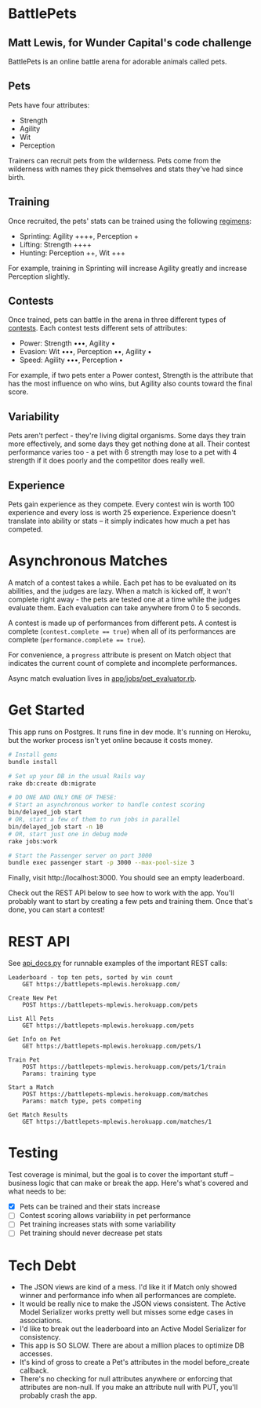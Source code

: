 # BattlePets

## Matt Lewis, for Wunder Capital's code challenge

BattlePets is an online battle arena for adorable animals called pets.

## Pets

Pets have four attributes:

* Strength
* Agility
* Wit
* Perception

Trainers can recruit pets from the wilderness. Pets come from the wilderness with names they pick themselves and stats they've had since birth.

## Training

Once recruited, the pets' stats can be trained using the following [regimens](config/training.yml):

* Sprinting: Agility ++++, Perception +
* Lifting: Strength ++++
* Hunting: Perception ++, Wit +++

For example, training in Sprinting will increase Agility greatly and increase Perception slightly.

## Contests

Once trained, pets can battle in the arena in three different types of [contests](config/contest.yml). Each contest tests different sets of attributes:

* Power: Strength •••, Agility •
* Evasion: Wit •••, Perception ••, Agility •
* Speed: Agility •••, Perception •

For example, if two pets enter a Power contest, Strength is the attribute that has the most influence on who wins, but Agility also counts toward the final score.

## Variability

Pets aren't perfect - they're living digital organisms. Some days they train more effectively, and some days they get nothing done at all. Their contest performance varies too - a pet with 6 strength may lose to a pet with 4 strength if it does poorly and the competitor does really well.

## Experience

Pets gain experience as they compete. Every contest win is worth 100 experience and every loss is worth 25 experience. Experience doesn't translate into ability or stats – it simply indicates how much a pet has competed.

# Asynchronous Matches

A match of a contest takes a while. Each pet has to be evaluated on its abilities, and the judges are lazy. When a match is kicked off, it won't complete right away - the pets are tested one at a time while the judges evaluate them. Each evaluation can take anywhere from 0 to 5 seconds.

A contest is made up of performances from different pets. A contest is complete (`contest.complete == true`) when all of its performances are complete (`performance.complete == true`).

For convenience, a `progress` attribute is present on Match object that indicates the current count of complete and incomplete performances.

Async match evaluation lives in [app/jobs/pet_evaluator.rb](app/jobs/pet_evaluator.rb).

# Get Started

This app runs on Postgres. It runs fine in dev mode. It's running on Heroku, but the worker process isn't yet online because it costs money.

```sh
# Install gems
bundle install

# Set up your DB in the usual Rails way
rake db:create db:migrate

# DO ONE AND ONLY ONE OF THESE:
# Start an asynchronous worker to handle contest scoring
bin/delayed_job start
# OR, start a few of them to run jobs in parallel
bin/delayed_job start -n 10
# OR, start just one in debug mode
rake jobs:work

# Start the Passenger server on port 3000
bundle exec passenger start -p 3000 --max-pool-size 3
```

Finally, visit http://localhost:3000. You should see an empty leaderboard.

Check out the REST API below to see how to work with the app. You'll probably want to start by creating a few pets and training them. Once that's done, you can start a contest!

# REST API

See [api_docs.py](api_docs.py) for runnable examples of the important REST calls:

```
Leaderboard - top ten pets, sorted by win count
    GET https://battlepets-mplewis.herokuapp.com/

Create New Pet
    POST https://battlepets-mplewis.herokuapp.com/pets

List All Pets
    GET https://battlepets-mplewis.herokuapp.com/pets

Get Info on Pet
    GET https://battlepets-mplewis.herokuapp.com/pets/1

Train Pet
    POST https://battlepets-mplewis.herokuapp.com/pets/1/train
    Params: training type

Start a Match
    POST https://battlepets-mplewis.herokuapp.com/matches
    Params: match type, pets competing

Get Match Results
    GET https://battlepets-mplewis.herokuapp.com/matches/1
```

# Testing

Test coverage is minimal, but the goal is to cover the important stuff – business logic that can make or break the app. Here's what's covered and what needs to be:

- [x] Pets can be trained and their stats increase
- [ ] Contest scoring allows variability in pet performance
- [ ] Pet training increases stats with some variability
- [ ] Pet training should never decrease pet stats

# Tech Debt

* The JSON views are kind of a mess. I'd like it if Match only showed winner and performance info when all performances are complete.
* It would be really nice to make the JSON views consistent. The Active Model Serializer works pretty well but misses some edge cases in associations.
* I'd like to break out the leaderboard into an Active Model Serializer for consistency.
* This app is SO SLOW. There are about a million places to optimize DB accesses.
* It's kind of gross to create a Pet's attributes in the model before_create callback.
* There's no checking for null attributes anywhere or enforcing that attributes are non-null. If you make an attribute null with PUT, you'll probably crash the app.
